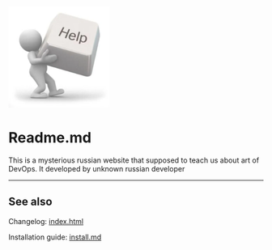 <img src="assets/img/image.png" alt="drawing" width="200"/>

# Readme.md
This is a mysterious russian website that supposed to teach us about art of DevOps.
It developed by unknown russian developer
***
## See also

Changelog: [index.html](index.html)

Installation guide: [install.md](install.md)